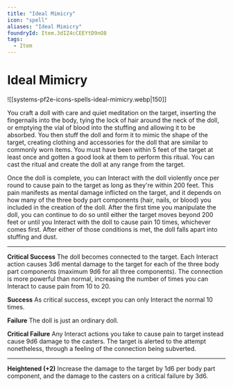 ```yaml
---
title: "Ideal Mimicry"
icon: "spell"
aliases: "Ideal Mimicry"
foundryId: Item.3dIZ4cCEEYtD9nO8
tags:
  - Item
---
```


# Ideal Mimicry
![[systems-pf2e-icons-spells-ideal-mimicry.webp|150]]

You craft a doll with care and quiet meditation on the target, inserting the fingernails into the body, tying the lock of hair around the neck of the doll, or emptying the vial of blood into the stuffing and allowing it to be absorbed. You then stuff the doll and form it to mimic the shape of the target, creating clothing and accessories for the doll that are similar to commonly worn items. You must have been within 5 feet of the target at least once and gotten a good look at them to perform this ritual. You can cast the ritual and create the doll at any range from the target.

Once the doll is complete, you can Interact with the doll violently once per round to cause pain to the target as long as they're within 200 feet. This pain manifests as mental damage inflicted on the target, and it depends on how many of the three body part components (hair, nails, or blood) you included in the creation of the doll. After the first time you manipulate the doll, you can continue to do so until either the target moves beyond 200 feet or until you Interact with the doll to cause pain 10 times, whichever comes first. After either of those conditions is met, the doll falls apart into stuffing and dust.

* * *

**Critical Success** The doll becomes connected to the target. Each Interact action causes 3d6 mental damage to the target for each of the three body part components (maximum 9d6 for all three components). The connection is more powerful than normal, increasing the number of times you can Interact to cause pain from 10 to 20.

**Success** As critical success, except you can only Interact the normal 10 times.

**Failure** The doll is just an ordinary doll.

**Critical Failure** Any Interact actions you take to cause pain to target instead cause 9d6 damage to the casters. The target is alerted to the attempt nonetheless, through a feeling of the connection being subverted.

* * *

**Heightened (+2)** Increase the damage to the target by 1d6 per body part component, and the damage to the casters on a critical failure by 3d6.
